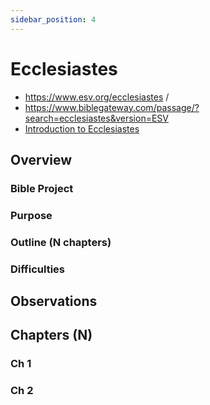 ```yaml
---
sidebar_position: 4
---
```


# Ecclesiastes

- https://www.esv.org/ecclesiastes /
- https://www.biblegateway.com/passage/?search=ecclesiastes&version=ESV
- [Introduction to Ecclesiastes](https://www.esv.org/resources/esv-global-study-bible/introduction-to-ecclesiastes/)

## Overview


### Bible Project

### Purpose

### Outline (N chapters)

### Difficulties

## Observations

## Chapters (N)

### Ch 1

### Ch 2
